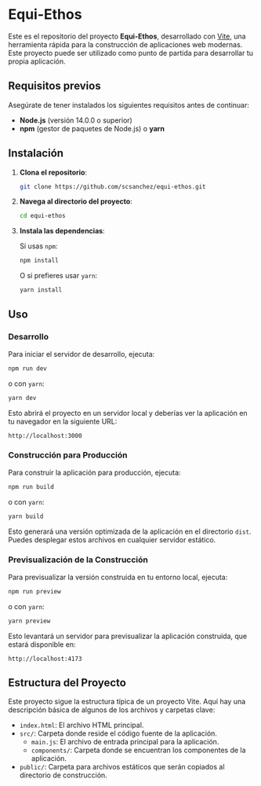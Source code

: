 # Equi-Ethos

Este es el repositorio del proyecto **Equi-Ethos**, desarrollado con [Vite](https://vitejs.dev/), una herramienta rápida para la construcción de aplicaciones web modernas. Este proyecto puede ser utilizado como punto de partida para desarrollar tu propia aplicación.

## Requisitos previos

Asegúrate de tener instalados los siguientes requisitos antes de continuar:

- **Node.js** (versión 14.0.0 o superior)
- **npm** (gestor de paquetes de Node.js) o **yarn**

## Instalación

1. **Clona el repositorio**:

   ```bash
   git clone https://github.com/scsanchez/equi-ethos.git
   ```

2. **Navega al directorio del proyecto**:

   ```bash
   cd equi-ethos
   ```

3. **Instala las dependencias**:

   Si usas `npm`:

   ```bash
   npm install
   ```

   O si prefieres usar `yarn`:

   ```bash
   yarn install
   ```

## Uso

### Desarrollo

Para iniciar el servidor de desarrollo, ejecuta:

```bash
npm run dev
```

o con `yarn`:

```bash
yarn dev
```

Esto abrirá el proyecto en un servidor local y deberías ver la aplicación en tu navegador en la siguiente URL:

```
http://localhost:3000
```

### Construcción para Producción

Para construir la aplicación para producción, ejecuta:

```bash
npm run build
```

o con `yarn`:

```bash
yarn build
```

Esto generará una versión optimizada de la aplicación en el directorio `dist`. Puedes desplegar estos archivos en cualquier servidor estático.

### Previsualización de la Construcción

Para previsualizar la versión construida en tu entorno local, ejecuta:

```bash
npm run preview
```

o con `yarn`:

```bash
yarn preview
```

Esto levantará un servidor para previsualizar la aplicación construida, que estará disponible en:

```
http://localhost:4173
```

## Estructura del Proyecto

Este proyecto sigue la estructura típica de un proyecto Vite. Aquí hay una descripción básica de algunos de los archivos y carpetas clave:

- `index.html`: El archivo HTML principal.
- `src/`: Carpeta donde reside el código fuente de la aplicación.
  - `main.js`: El archivo de entrada principal para la aplicación.
  - `components/`: Carpeta donde se encuentran los componentes de la aplicación.
- `public/`: Carpeta para archivos estáticos que serán copiados al directorio de construcción.
